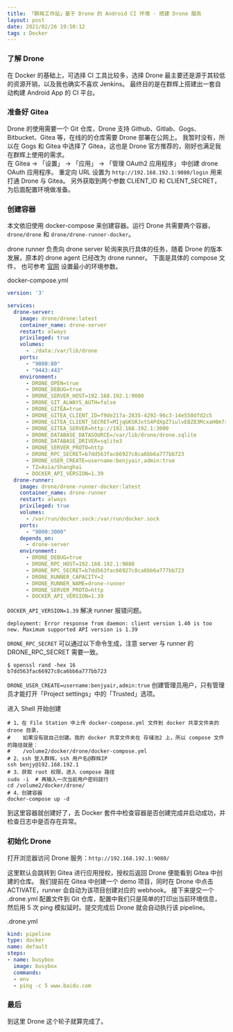 ```yaml
---
title: 「群辉工作站」基于 Drone 的 Android CI 环境 - 搭建 Drone 服务
layout: post
date: 2021/02/26 19:50:12
tags : Docker
---
```


### 了解 Drone
在 Docker 的基础上，可选择 CI 工具比较多，选择 Drone 最主要还是源于其较低的资源开销，以及我也确实不喜欢 Jenkins。
最终目的是在群辉上搭建出一套自动构建 Android App 的 CI 平台。


### 准备好 Gitea
Drone 的使用需要一个 Git 仓库，Drone 支持 Github、Gitlab、Gogs、Bitbucket、Gitea 等，在线的的仓库需要 Drone 部署在公网上。
我暂时没有，所以在 Gogs 和 Gitea 中选择了 Gitea，这也是 Drone 官方推荐的，刚好也满足我在群辉上使用的需求。
<br/>
在 Gitea -> 「设置」 -> 「应用」 -> 「管理 OAuth2 应用程序」 中创建 drone OAuth 应用程序。
重定向 URL 设置为 `http://192.168.192.1:9080/login` 用来打通 Drone 与 Gitea。
另外获取到两个参数 CLIENT_ID 和 CLIENT_SECRET，为后面配置环境做准备。


### 创建容器
本文依旧使用 docker-compose 来创建容器。运行 Drone 共需要两个容器，`drone/drone` 和 `drone/drone-runner-docker`。

drone runner 负责向 drone server 轮询来执行具体的任务，随着 Drone 的版本发展，原本的 drone agent 已经改为 drone runner。
下面是具体的 compose 文件， 也可参考 [官网](https://docs.drone.io/server/provider/gitea/) 设置最小的环境参数。

docker-compose.yml
```yaml
version: '3'

services:
  drone-server:
    image: drone/drone:latest
    container_name: drone-server
    restart: always
    privileged: true
    volumes:
      - ./data:/var/lib/drone
    ports:
      - "9080:80"
      - "9443:443"
    environment:
      - DRONE_OPEN=true
      - DRONE_DEBUG=true
      - DRONE_SERVER_HOST=192.168.192.1:9080
      - DRONE_GIT_ALWAYS_AUTH=false
      - DRONE_GITEA=true
      - DRONE_GITEA_CLIENT_ID=f9de217a-2835-4292-96c3-14e550dfd2c5
      - DRONE_GITEA_CLIENT_SECRET=MIjqGKSRJxtS4PdXpZ7iulvEBZ83McxaH0m7rp5AgWg=
      - DRONE_GITEA_SERVER=http://192.168.192.1:3000
      - DRONE_DATABASE_DATASOURCE=/var/lib/drone/drone.sqlite
      - DRONE_DATABASE_DRIVER=sqlite3
      - DRONE_SERVER_PROTO=http
      - DRONE_RPC_SECRET=b7dd563fac66927c8ca6bb6a777bb723
      - DRONE_USER_CREATE=username:benjyair,admin:true 
      - TZ=Asia/Shanghai
      - DOCKER_API_VERSION=1.39
  drone-runner:
    image: drone/drone-runner-docker:latest
    container_name: drone-runner
    restart: always
    privileged: true
    volumes:
      - /var/run/docker.sock:/var/run/docker.sock
    ports:
      - "9000:3000"
    depends_on:
      - drone-server
    environment:
      - DRONE_DEBUG=true
      - DRONE_RPC_HOST=192.168.192.1:9080
      - DRONE_RPC_SECRET=b7dd563fac66927c8ca6bb6a777bb723
      - DRONE_RUNNER_CAPACITY=2
      - DRONE_RUNNER_NAME=drone-runner
      - DRONE_SERVER_PROTO=http
      - DOCKER_API_VERSION=1.39
```
`DOCKER_API_VERSION=1.39` 解决 runner 报错问题。
```text
deployment: Error response from daemon: client version 1.40 is too new. Maximum supported API version is 1.39
```

`DRONE_RPC_SECRET` 可以通过以下命令生成，注意 server 与 runner 的 DRONE_RPC_SECRET 需要一致。
```shell
$ openssl rand -hex 16
b7dd563fac66927c8ca6bb6a777bb723
```
`DRONE_USER_CREATE=username:benjyair,admin:true` 创建管理员用户，只有管理员才能打开「Project settings」中的「Trusted」选项。
<br/>

进入 Shell 开始创建
```shell
# 1、在 File Station 中上传 docker-compose.yml 文件到 docker 共享文件夹的 drone 目录，
#    如果没有就自己创建。我的 docker 共享文件夹在 存储池2 上，所以 compose 文件的路径就是：
#    /volume2/docker/drone/docker-compose.yml
# 2、ssh 登入群辉，ssh 用户名@群辉IP
ssh benjy@192.168.192.1 
# 3、获取 root 权限，进入 compose 路径
sudo -i  # 再输入一次当前用户密码就行
cd /volume2/docker/drone/
# 4、创建容器
docker-compose up -d
```
到这里容器就创建好了，去 Docker 套件中检查容器是否创建完成并启动成功，并检查日志中是否存在异常。

### 初始化 Drone
打开浏览器访问 Drone 服务：`http://192.168.192.1:9080/`

这里默认会跳转到 Gitea 进行应用授权，授权后返回 Drone 便能看到 Gitea 中创建的仓库。
我们提前在 Gitea 中创建一个 demo 项目，同时在 Drone 中点击 ACTIVATE，runner 会自动为该项目创建对应的 webhook。
接下来提交一个 .drone.yml 配置文件到 Git 仓库，配置中我们只是简单的打印出当前环境信息，
然后用 5 次 ping 模拟延时。提交完成后 Drone 就会自动执行该 pipeline。

.drone.yml
```yaml
kind: pipeline
type: docker
name: default
steps:
- name: busybox
  image: busybox
  commands:
  - env
  - ping -c 5 www.baidu.com
```

### 最后
到这里 Drone 这个轮子就算完成了。
<br/>
